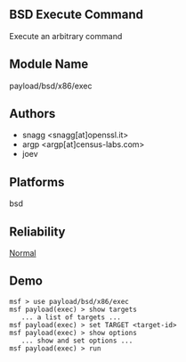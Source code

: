 ## BSD Execute Command

Execute an arbitrary command


## Module Name
payload/bsd/x86/exec

## Authors
* snagg <snagg[at]openssl.it>
* argp <argp[at]census-labs.com>
* joev





## Platforms
bsd

## Reliability
[Normal](https://github.com/rapid7/metasploit-framework/wiki/Exploit-Ranking)

## Demo

```
msf > use payload/bsd/x86/exec
msf payload(exec) > show targets
   ... a list of targets ...
msf payload(exec) > set TARGET <target-id>
msf payload(exec) > show options
   ... show and set options ...
msf payload(exec) > run
```
    
    
